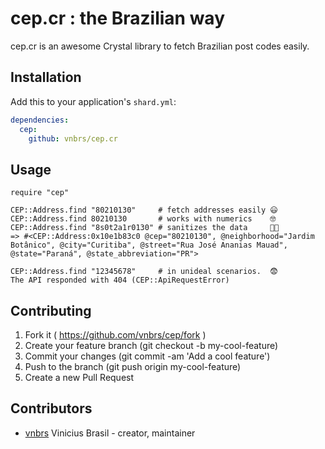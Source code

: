 # cep.cr : the Brazilian way

cep.cr is an awesome Crystal library to fetch Brazilian post codes easily.

## Installation

Add this to your application's `shard.yml`:

```yaml
dependencies:
  cep:
    github: vnbrs/cep.cr
```

## Usage

```crystal
require "cep"

CEP::Address.find "80210130"     # fetch addresses easily 😃
CEP::Address.find 80210130       # works with numerics    🤓
CEP::Address.find "8s0t2a1r0130" # sanitizes the data     🛀🏼
=> #<CEP::Address:0x10e1b83c0 @cep="80210130", @neighborhood="Jardim Botânico", @city="Curitiba", @street="Rua José Ananias Mauad", @state="Paraná", @state_abbreviation="PR">

CEP::Address.find "12345678"     # in unideal scenarios.  😨
The API responded with 404 (CEP::ApiRequestError)
```

## Contributing

1. Fork it ( https://github.com/vnbrs/cep/fork )
2. Create your feature branch (git checkout -b my-cool-feature)
3. Commit your changes (git commit -am 'Add a cool feature')
4. Push to the branch (git push origin my-cool-feature)
5. Create a new Pull Request

## Contributors

- [vnbrs](https://github.com/vnbrs) Vinicius Brasil - creator, maintainer
